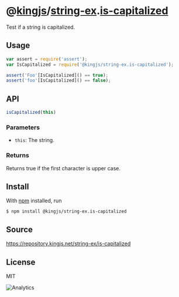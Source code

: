 # @[kingjs][@kingjs]/[string-ex][ns0].[is-capitalized][ns1]
Test if a string is capitalized.
## Usage
```js
var assert = require('assert');
var IsCapitalized = require('@kingjs/string-ex.is-capitalized');

assert('Foo'[IsCapitalized]() == true);
assert('foo'[IsCapitalized]() == false);
```

## API
```ts
isCapitalized(this)
```
### Parameters
- `this`: The string.
### Returns
Returns true if the first character is upper case.

## Install
With [npm](https://npmjs.org/) installed, run
```
$ npm install @kingjs/string-ex.is-capitalized
```
## Source
https://repository.kingjs.net/string-ex/is-capitalized
## License
MIT

![Analytics](https://analytics.kingjs.net/string-ex/is-capitalized)

[@kingjs]: https://www.npmjs.com/package/kingjs
[ns0]: https://www.npmjs.com/package/@kingjs/string-ex
[ns1]: https://www.npmjs.com/package/@kingjs/string-ex.is-capitalized
